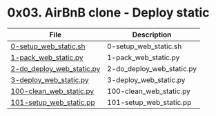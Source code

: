 # 0x03. AirBnB clone - Deploy static

| File      | Description |
| ----------- | ----------- |
| [0-setup_web_static.sh](./0-setup_web_static.sh) | 0-setup_web_static.sh |
| [1-pack_web_static.py](./1-pack_web_static.py) | 1-pack_web_static.py |
| [2-do_deploy_web_static.py](./2-do_deploy_web_static.py) | 2-do_deploy_web_static.py |
| [3-deploy_web_static.py](./3-deploy_web_static.py) | 3-deploy_web_static.py |
| [100-clean_web_static.py](./100-clean_web_static.py) | 100-clean_web_static.py |
| [101-setup_web_static.pp](./101-setup_web_static.pp) | 101-setup_web_static.pp |
